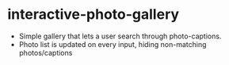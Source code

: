 # interactive-photo-gallery

- Simple gallery that lets a user search through photo-captions. 
- Photo list is updated on every input, hiding non-matching photos/captions
